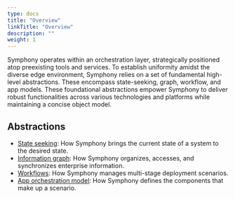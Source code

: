 ```yaml
---
type: docs
title: "Overview"
linkTitle: "Overview"
description: ""
weight: 1
---
```


Symphony operates within an orchestration layer, strategically positioned atop preexisting tools and services. To establish uniformity amidst the diverse edge environment, Symphony relies on a set of fundamental high-level abstractions. These encompass state-seeking, graph, workflow, and app models. These foundational abstractions empower Symphony to deliver robust functionalities across various technologies and platforms while maintaining a concise object model.

## Abstractions

* [State seeking](./state_seeking.md): How Symphony brings the current state of a system to the desired state.
* [Information graph](./information_graph.md): How Symphony organizes, accesses, and synchronizes enterprise information.
* [Workflows](./workflows.md): How Symphony manages multi-stage deployment scenarios.
* [App orchestration model](./orchestration_model.md): How Symphony defines the components that make up a scenario.